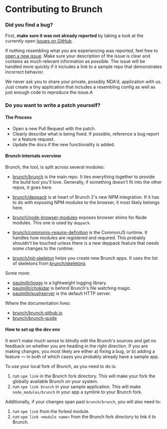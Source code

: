 # Contributing to Brunch

### Did you find a bug?

First, **make sure it was not already reported** by taking a look at the currently open [Issues on GitHub](https://github.com/brunch/brunch/issues).

If nothing resembling what you are experiencing was reported, feel free to [open a new issue](https://github.com/brunch/brunch/issues/new).
Make sure your description of the issue is clear and contains as much relevant information as possible.
The issue will be handled more quickly if it includes a link to a sample repo that demonstrates incorrect behavior.

We never ask you to share your private, possibly NDA'd, application with us.
Just create a tiny application that includes a resembling config as well as just enough code to reproduce the issue.A


### Do you want to write a patch yourself?

#### The Process

* Open a new Pull Request with the patch.
* Clearly describe what is being fixed. If possible, reference a bug report or a feature request.
* Update the docs if the new functionality is added.

#### Brunch internals overview

Brunch, the tool, is split across several modules:

* [brunch/brunch](https://github.com/brunch/brunch) is the main repo.
  It ties everything together to provide the build tool you'll love.
  Generally, if something doesn't fit into the other repos, it goes here.

* [brunch/deppack](https://github.com/brunch/deppack) is at heart of Brunch 2's new NPM integration.
  If it has to do with exposing NPM modules to the browser, it most likely belongs here.

* [brunch/node-browser-modules](https://github.com/brunch/node-browser-modules) exposes browser shims for Node modules.
  This one is used by `deppack`.

* [brunch/commonjs-require-definition](https://github.com/brunch/commonjs-require-definition) is the CommonJS runtime.
  It handles how modules are registered and required.
  This probably shouldn't be touched unless there is a new deppack feature that needs some changes to the runtime.

* [brunch/init-skeleton](https://github.com/brunch/init-skeleton) helps you create new Brunch apps.
  It uses the list of skeletons from [brunch/skeletons](https://github.com/brunch/skeletons)

Some more:

* [paulmillr/loggy](https://github.com/paulmillr/loggy) is a lightweight logging library.
* [paulmillr/chokidar](https://github.com/paulmillr/chokidar) is behind Brunch's file watching magic.
* [paulmillr/pushserver](https://github.com/paulmillr/pushserve) is the default HTTP server.

Where the documentation lives:

* [brunch/brunch.github.io](https://github.com/brunch/brunch.github.io/tree/source/app/assets/_docs)
* [brunch/brunch-guide](https://github.com/brunch/brunch-guide)

#### How to set up the dev env

It won't make much sense to blindly edit the Brunch's sources and get no feedback on whether you are heading in the right direction.
If you are making changes, you most likely are either a) fixing a bug, or b) adding a feature — in both of which cases you probably already have a sample app.

To use your local fork of Brunch, as you need to do is:

1. run `npm link` in the Brunch fork directory. This will make your fork the globally available Brunch on your system.
2. run `npm link brunch` in your sample application. This will make `node_modules/brunch` in your app a symlink to your Brunch fork.

Additionally, if your changes span past `brunch/brunch`, you will also need to:

1. run `npm link` from the forked module.
2. run `npm link <module name>` from the Brunch fork directory to link it to Brunch.
